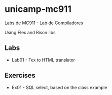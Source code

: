 # unicamp-mc911

Labs de MC911 - Lab de Compiladores

Using Flex and Bison libs

## Labs

* Lab01	- Tex to HTML translator

## Exercises

* Ex01	- SQL select, based on the class example